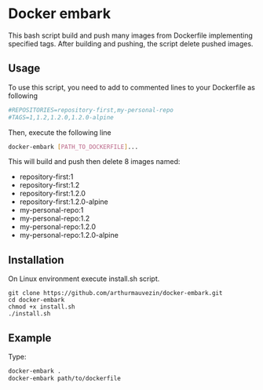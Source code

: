 # Docker embark

This bash script build and push many images from Dockerfile implementing specified tags.
After building and pushing, the script delete pushed images.

## Usage
To use this script, you need to add to commented lines to your Dockerfile as following
```dockerfile
#REPOSITORIES=repository-first,my-personal-repo
#TAGS=1,1.2,1.2.0,1.2.0-alpine
```

Then, execute the following line
```bash
docker-embark [PATH_TO_DOCKERFILE]...
```

This will build and push then delete 8 images named:
* repository-first:1
* repository-first:1.2
* repository-first:1.2.0
* repository-first:1.2.0-alpine
* my-personal-repo:1
* my-personal-repo:1.2
* my-personal-repo:1.2.0
* my-personal-repo:1.2.0-alpine

## Installation
On Linux environment execute install.sh script.
```
git clone https://github.com/arthurmauvezin/docker-embark.git
cd docker-embark 
chmod +x install.sh
./install.sh
```

## Example
Type:
```bash
docker-embark .
docker-embark path/to/dockerfile
```

